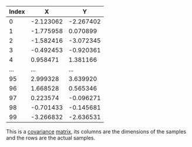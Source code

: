 | Index | X         | Y         |
|-------|-----------|-----------|
| 0     | -2.123062 | -2.267402 |
| 1     | -1.775958 | 0.070899  |
| 2     | -1.582416 | -3.072345 |
| 3     | -0.492453 | -0.920361 |
| 4     | 0.958471  | 1.381166  |
| ...   | ...       | ...       |
| 95    | 2.999328  | 3.639920  |
| 96    | 1.668528  | 0.565346  |
| 97    | 0.223574  | -0.096271 |
| 98    | -0.701433 | -0.145681 |
| 99    | -3.266832 | -2.636531 |

This is a [covariance](../Statistics/Covariance.md) [matrix](../Linear%20Algebra/Matrix.md), its columns are the dimensions of the samples and the rows are the actual samples.